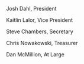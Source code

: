 Josh Dahl, President

Kaitlin Lalor, Vice President

Steve Chambers, Secretary

Chris Nowakowski, Treasurer

Dan McMillion, At Large 
